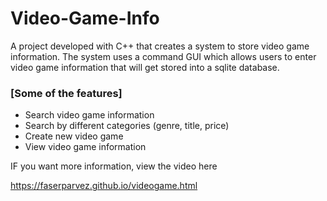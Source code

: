 # Video-Game-Info

A project developed with C++ that creates a system to store video game information. The system uses a command GUI which allows users to enter video game information that will get stored into a sqlite database.

### [Some of the features]

- Search video game information
- Search by different categories (genre, title, price)
- Create new video game
- View video game information

IF you want more information, view the video here

https://faserparvez.github.io/videogame.html
